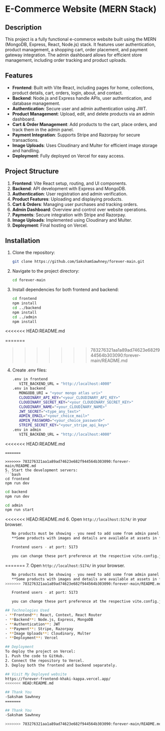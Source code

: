 # E-Commerce Website (MERN Stack)

## Description
This project is a fully functional e-commerce website built using the MERN (MongoDB, Express, React, Node.js) stack. It features user authentication, product management, a shopping cart, order placement, and payment gateway integration. The admin dashboard allows for efficient store management, including order tracking and product uploads.

## Features
- **Frontend**: Built with Vite React, including pages for home, collections, product details, cart, orders, login, about, and contact.
- **Backend**: Node.js and Express handle APIs, user authentication, and database management.
- **Authentication**: Secure user and admin authentication using JWT.
- **Product Management**: Upload, edit, and delete products via an admin dashboard.
- **Cart & Order Management**: Add products to the cart, place orders, and track them in the admin panel.
- **Payment Integration**: Supports Stripe and Razorpay for secure transactions.
- **Image Uploads**: Uses Cloudinary and Multer for efficient image storage and handling.
- **Deployment**: Fully deployed on Vercel for easy access.

## Project Structure
1. **Frontend**: Vite React setup, routing, and UI components.
2. **Backend**: API development with Express and MongoDB.
3. **Authentication**: User registration and admin verification.
4. **Product Features**: Uploading and displaying products.
5. **Cart & Orders**: Managing user purchases and tracking orders.
6. **Admin Dashboard**: Overview and control over website operations.
7. **Payments**: Secure integration with Stripe and Razorpay.
8. **Image Uploads**: Implemented using Cloudinary and Multer.
9. **Deployment**: Final hosting on Vercel.

## Installation
1. Clone the repository:
   ```bash
   git clone https://github.com/SakshamSawhney/forever-main.git
   ```
2. Navigate to the project directory:
   ```bash
   cd forever-main
   ```
3. Install dependencies for both frontend and backend:
   ```bash
   cd frontend
   npm install
   cd ../backend
   npm install
   cd ../admin
   npm install
   ```
<<<<<<< HEAD:README.md

=======
>>>>>>> 783276321aa1a89ad74623e682f944564b303090:forever-main/README.md
4. Create .env files:
   ```bash
   .env in frontend
      VITE_BACKEND_URL = "http://localhost:4000"
   .env in backend
      MONGODB_URI = "<your mongo atlas uri>"
      CLOUDINARY_API_KEY="<your_CLOUDINARY_API_KEY>"
      CLOUDINARY_SECRET_KEY="<your_CLOUDINARY_SECRET_KEY>"
      CLOUDINARY_NAME="<your_CLOUDINARY_NAME>"
      JWT_SECRET="<type_any_text>"
      ADMIN_EMAIL="<your_choice_mail>"
      ADMIN_PASSWORD="<your_choice_password>"
      STRIPE_SECRET_KEY="<your_stripe_api_key>"
   .env in admin
      VITE_BACKEND_URL = "http://localhost:4000"
<<<<<<< HEAD:README.md
   ```
=======
   
>>>>>>> 783276321aa1a89ad74623e682f944564b303090:forever-main/README.md
5. Start the development servers:
   ```bash
   cd frontend
   npm run dev
   ```
   ```bash
   cd backend
   npm run dev
   ```
   ```bash
   cd admin
   npm run start
   ```
<<<<<<< HEAD:README.md
6. Open `http://localhost:5174/` in your browser.
   ```bash
      No products must be showing - you need to add some from admin panel interface at port:5174
      **Some products with images and details are available at assets in frontend**

      Frontend users - at port: 5173

      you can change these port preference at the respective vite.config.js files
   ```
=======
7. Open `http://localhost:5174/` in your browser.
   ```bash
      No products must be showing - you need to add some from admin panel interface at port:5174
      **Some products with images and details are available at assets in frontend**
>>>>>>> 783276321aa1a89ad74623e682f944564b303090:forever-main/README.md

      Frontend users - at port: 5173

      you can change these port preference at the respective vite.config.js files
   
## Technologies Used
- **Frontend**: React, Context, React Router
- **Backend**: Node.js, Express, MongoDB
- **Authentication**: JWT
- **Payment**: Stripe, Razorpay
- **Image Uploads**: Cloudinary, Multer
- **Deployment**: Vercel

## Deployment
To deploy the project on Vercel:
1. Push the code to GitHub.
2. Connect the repository to Vercel.
3. Deploy both the frontend and backend separately.

## Visit My Deployed website
   https://forever-frontend-khaki-kappa.vercel.app/
<<<<<<< HEAD:README.md

## Thank You
   -Saksham Sawhney
=======

## Thank You
   -Saksham Sawhney

>>>>>>> 783276321aa1a89ad74623e682f944564b303090:forever-main/README.md

